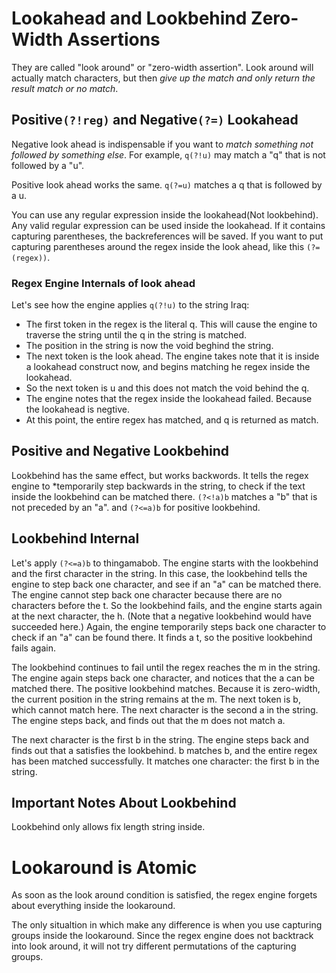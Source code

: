 # Lookahead and Lookbehind Zero-Width Assertions
They are called "look around" or "zero-width assertion". Look around will actually match characters, but then *give up the match and only return the result match or no match*. 

## Positive`(?!reg)` and Negative`(?=)` Lookahead
Negative look ahead is indispensable if you want to *match something not followed by something else*. For example, `q(?!u)` may match a "q" that is not followed by a "u".

Positive look ahead works the same. `q(?=u)` matches a q that is followed by a u.

You can use any regular expression inside the lookahead(Not lookbehind). Any valid regular expression can be used inside the lookahead. If it contains capturing parentheses, the backreferences will be saved. If you want to put capturing parentheses around the regex inside the look ahead, like this `(?=(regex))`. 

### Regex Engine Internals of look ahead

Let's see how the engine applies `q(?!u)` to the string Iraq:

* The first token in the regex is the literal q. This will cause the engine to traverse the string until the q in the string is matched. 
* The position in the string is now the void beghind the string. 
* The next token is the look ahead. The engine takes note that it is inside a lookahead construct now, and begins matching he regex inside the lookahead. 
* So the next token is u and this does not match the void behind the q.
* The engine notes that the regex inside the lookahead failed. Because the lookahead is negtive.
* At this point, the entire regex has matched, and q is returned as match.

## Positive and Negative Lookbehind
Lookbehind has the same effect, but works backwords.  It tells the regex engine to *temporarily step backwards in the string, to check if the text inside the lookbehind can be matched there. `(?<!a)b` matches a "b" that is not preceded by an "a". and `(?<=a)b` for positive lookbehind.

## Lookbehind Internal
Let's apply `(?<=a)b` to thingamabob. The engine starts with the lookbehind and the first character in the string. In this case, the lookbehind tells the engine to step back one character, and see if an "a" can be matched there. The engine cannot step back one character because there are no characters before the t. So the lookbehind fails, and the engine starts again at the next character, the h. (Note that a negative lookbehind would have succeeded here.) Again, the engine temporarily steps back one character to check if an "a" can be found there. It finds a t, so the positive lookbehind fails again.

The lookbehind continues to fail until the regex reaches the m in the string. The engine again steps back one character, and notices that the a can be matched there. The positive lookbehind matches. Because it is zero-width, the current position in the string remains at the m. The next token is b, which cannot match here. The next character is the second a in the string. The engine steps back, and finds out that the m does not match a.

The next character is the first b in the string. The engine steps back and finds out that a satisfies the lookbehind. b matches b, and the entire regex has been matched successfully. It matches one character: the first b in the string.

## Important Notes About Lookbehind
Lookbehind only allows fix length string inside. 

# Lookaround is Atomic
As soon as the look around condition is satisfied, the regex engine forgets about everything inside the lookaround. 

The only situaltion in which make any difference is when you use capturing groups inside the lookaround.  Since the regex engine does not backtrack into look around, it will not try different permutations of the capturing groups.